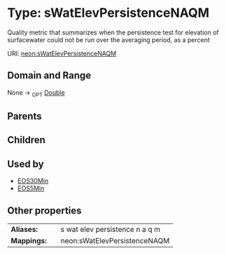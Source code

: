
# Type: sWatElevPersistenceNAQM


Quality metric that summarizes when the persistence test for elevation of surfacewater could not be run over the averaging period, as a percent

URI: [neon:sWatElevPersistenceNAQM](https://data.neonscience.org/sWatElevPersistenceNAQM)


## Domain and Range

None ->  <sub>OPT</sub> [Double](types/Double.md)

## Parents


## Children


## Used by

 * [EOS30Min](EOS30Min.md)
 * [EOS5Min](EOS5Min.md)

## Other properties

|  |  |  |
| --- | --- | --- |
| **Aliases:** | | s wat elev persistence n a q m |
| **Mappings:** | | neon:sWatElevPersistenceNAQM |

